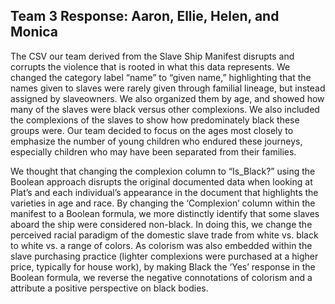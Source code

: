 ## Team 3 Response: Aaron, Ellie, Helen, and Monica 

The CSV our team derived from the Slave Ship Manifest disrupts and corrupts the violence that is rooted in what this data represents. We changed the category label “name” to “given name,” highlighting that the names given to slaves were rarely given through familial lineage, but instead assigned by slaveowners. We also organized them by age, and showed how many of the slaves were black versus other complexions. We also included the complexions of the slaves to show how predominately black these groups were. Our team decided to focus on the ages most closely to emphasize the number of young children who endured these journeys, especially children who may have been separated from their families. 

We thought that changing the complexion column to “Is_Black?” using the Boolean approach disrupts the original documented data when looking at Plat’s and each individual’s appearance in the document that highlights the varieties in age and race. By changing the ‘Complexion’ column within the manifest to a Boolean formula, we more distinctly identify that some slaves aboard the ship were considered non-black. In doing this, we change the perceived racial paradigm of the domestic slave trade from white vs. black to white vs. a range of colors. As colorism was also embedded within the slave purchasing practice (lighter complexions were purchased at a higher price, typically for house work), by making Black the ‘Yes’ response in the Boolean formula, we reverse the negative connotations of colorism and a attribute a positive perspective on black bodies.
